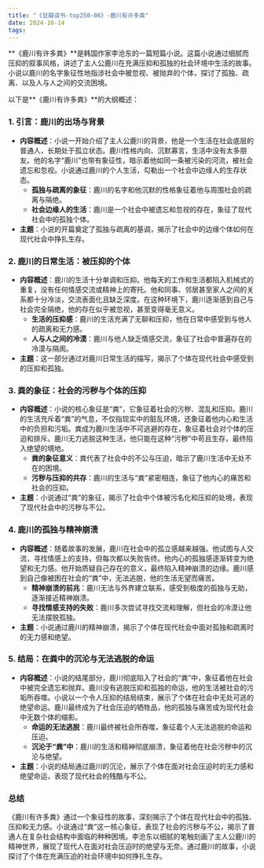 ```yaml
---
title: "《豆瓣读书-top250-06》-鹿川有许多粪"
date: 2024-10-14
tags: 
---
```

**《鹿川有许多粪》**是韩国作家李沧东的一篇短篇小说。这篇小说通过细腻而压抑的叙事风格，讲述了主人公鹿川在充满压抑和孤独的社会环境中生活的故事。小说以鹿川的名字象征性地指涉社会中被忽视、被抛弃的个体，探讨了孤独、疏离、以及人与人之间的交流困境。

以下是**《鹿川有许多粪》**的大纲概述：

### 1. **引言：鹿川的出场与背景**
- **内容概述**：小说一开始介绍了主人公鹿川的背景，他是一个生活在社会底层的普通人，长期处于孤立状态。鹿川性格内向、沉默寡言，生活中没有太多朋友。他的名字“鹿川”也带有象征性，暗示着他如同一条被污染的河流，被社会遗忘和忽视。小说通过鹿川的个人生活，勾勒出一个社会中边缘人的生存状态。
  - **孤独与疏离的象征**：鹿川的名字和他沉默的性格象征着他与周围社会的疏离与隔绝。
  - **社会边缘人的生活**：鹿川是一个社会中被遗忘和忽视的存在，象征了现代社会中的孤独个体。
- **主题**：小说的开篇奠定了孤独与疏离的基调，揭示了社会中的边缘个体如何在现代社会中挣扎生存。

### 2. **鹿川的日常生活：被压抑的个体**
- **内容概述**：鹿川的生活十分单调和压抑。他每天的工作和生活都陷入机械式的重复，没有任何情感交流或精神上的寄托。他和同事、邻居甚至家人之间的关系都十分冷淡，交流表面化且缺乏深度。在这种环境下，鹿川逐渐感到自己与社会完全隔绝，他的存在似乎被忽视，甚至变得毫无意义。
  - **生活的压抑感**：鹿川的生活充满了无聊和压抑，他在日常中感受到与他人的疏离和无力感。
  - **人与人之间的冷漠**：鹿川与他人缺乏情感交流，象征了社会中普遍存在的冷漠与隔阂。
- **主题**：这一部分通过对鹿川日常生活的描写，揭示了个体在现代社会中感受到的压抑和孤独。

### 3. **粪的象征：社会的污秽与个体的压抑**
- **内容概述**：小说的核心象征是“粪”，它象征着社会的污秽、混乱和压抑。鹿川的生活充斥着“粪”的气息，不仅指现实中的脏乱环境，还象征着他内心和生活中的负担和污垢。粪成为鹿川生活中不可逃避的存在，象征着社会对个体的压迫和排斥。鹿川无力逃脱这种生活，他只能在这种“污秽”中苟且生存，最终陷入绝望的境地。
  - **粪的象征意义**：粪代表了社会中的不公与压迫，暗示了鹿川生活中无处不在的困境。
  - **污秽与压抑的共存**：鹿川的生活与“粪”紧密相连，象征了他内心的痛苦和社会的压抑。
- **主题**：小说通过“粪”的象征，揭示了社会中个体被污名化和压抑的处境，表现了现代社会中的污秽与不公。

### 4. **鹿川的孤独与精神崩溃**
- **内容概述**：随着故事的发展，鹿川在社会中的孤立感越来越强。他试图与人交流，寻找情感上的支持，但每次都以失败告终。他内心的孤独感逐渐转变为绝望和无力感。他开始质疑自己存在的意义，最终陷入精神崩溃的边缘。鹿川感到自己像被困在社会的“粪”中，无法逃脱，他的生活无望而痛苦。
  - **精神崩溃的前兆**：鹿川无法与外界建立联系，感受到极度的孤独与无助，逐渐接近精神崩溃。
  - **寻找情感支持的失败**：鹿川多次尝试寻找交流和理解，但社会的冷漠让他无法摆脱孤独。
- **主题**：小说通过鹿川的精神崩溃，揭示了个体在现代社会中面对孤独和疏离时的无力感和绝望。

### 5. **结局：在粪中的沉沦与无法逃脱的命运**
- **内容概述**：小说的结尾部分，鹿川彻底陷入了社会的“粪”中，象征着他在社会中被完全遗忘和抛弃。鹿川没有逃脱压抑和孤独的命运，他的生活被社会的污垢所吞噬。小说以一个令人压抑的结局结束，展示了个体在社会中无处可逃的绝望命运。鹿川最终成为了社会压迫的牺牲品，他的孤独与痛苦成为现代社会中无数个体的缩影。
  - **命运的无法逃脱**：鹿川最终被社会所吞噬，象征着个人无法逃脱的命运和压迫。
  - **沉沦于“粪”中**：鹿川的生活和精神彻底崩溃，象征着他在社会污秽中的沉沦与绝望。
- **主题**：小说的结局通过鹿川的沉沦，展示了个体在面对社会压迫时的无力感和绝望命运，表现了现代社会的残酷与不公。

### **总结**
《鹿川有许多粪》通过一个象征性的故事，深刻揭示了个体在现代社会中的孤独、压抑和无力感。小说通过“粪”这一核心象征，表现了社会的污秽与不公，揭示了普通人在复杂社会结构中面临的种种困境。李沧东以细腻的笔触刻画了主人公鹿川的精神世界，展现了现代人在面对社会压迫时的绝望与无奈。通过鹿川的故事，小说探讨了个体在充满压迫的社会环境中如何挣扎生存。

